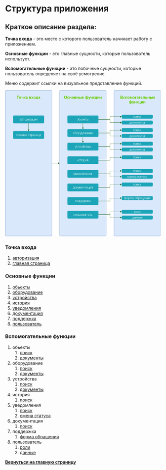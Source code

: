 # Структура приложения

## Краткое описание раздела:

**Точка входа** - это место с которого пользователь начинает работу с приложением.

**Основные функции** - это главные сущности, которые пользователь использует.

**Вспомогательные функции** - это побочные сущности, которые пользователь определяет на своё усмотрение.

Меню содержит ссылки на визуальное представление функций.

![](../../images/md-images/part-2/struct-app/img1.png)

### **Точка входа**

1. [авторизация](part-2-ui/1.md)
2. [главная страница](part-2-ui/2.md)

### **Основные функции**

1. [обьекты](part-2-ui/4.md)
2. [оборудование](part-2-ui/3.md)
3. [устройства](part-2-ui/5.md)
4. [история](part-2-ui/7.md)
5. [уведомления](part-2-ui/8.md)
6. [документация](part-2-ui/10.md)
7. [поддержка](part-2-ui/9.md)
8. [пользователь](part-2-ui/11.md)

### **Вспомогательные функции**

1. обьекты
   1. [поиск](part-2-ui/3.md)
   2. [документы](part-2-ui/3.md)
2. оборудование
   1. [поиск](part-2-ui/4.md)
   2. [документы](part-2-ui/4.md)
3. устройства
   1. [поиск](part-2-ui/5.md)
   2. [документы](part-2-ui/5.md)
4. история
   1. [поиск](part-2-ui/7.md)
5. уведомления
   1. [поиск](part-2-ui/8.md)
   2. [смена статуса](part-2-ui/8.md)
6. документация
   1. [поиск](part-2-ui/10.md)
7. поддержка
   1. [форма обращения](part-2-ui/9.md)
8. пользователь
   1. [роли](part-2-ui/11.md)
   2. [данные](part-2-ui/11.md)

[**Вернуться на главную страницу**](../../README.md)